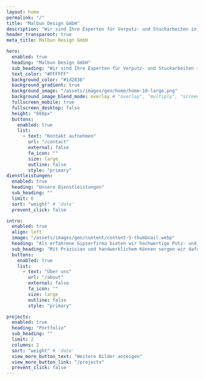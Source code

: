 ```yaml
---
layout: home
permalink: "/"
title: "Malbun Design GmbH"
description: "Wir sind Ihre Experten für Verputz- und Stuckarbeiten in der Schweiz. Mit jahrelanger Erfahrung bieten wir hochwertige Innen- und Außenputzlösungen sowie kreative Stuckarbeiten an."
header_transparent: true
meta_title: Malbun Design GmbH

hero:
  enabled: true
  heading: "Malbun Design GmbH"
  sub_heading: "Wir sind Ihre Experten für Verputz- und Stuckarbeiten in der Schweiz. Mit jahrelanger Erfahrung bieten wir hochwertige Innen- und Außenputzlösungen sowie kreative Stuckarbeiten an."
  text_color: "#FFFFFF"
  background_color: "#1d2830"
  background_gradient: true
  background_image: "/assets/images/gen/home/home-10-large.png"
  background_image_blend_mode: overlay # "overlay", "multiply", "screen"
  fullscreen_mobile: true
  fullscreen_desktop: false
  height: "660px"
  buttons:
    enabled: true
    list:
      - text: "Kontakt aufnehmen"
        url: "/contact"
        external: false
        fa_icon: ""
        size: large
        outline: false
        style: "primary"
dienstleistungen:
  enabled: true
  heading: "Unsere Dienstleistungen"
  sub_heading: ""
  limit: 6
  sort: "weight" # 'date'
  prevent_click: false

intro:
  enabled: true
  align: left
  image: "/assets/images/gen/content/content-5-thumbnail.webp"
  heading: "Als erfahrene Gipserfirma bieten wir hochwertige Putz- und Stuckarbeiten für Innen- und Außenbereiche an."
  sub_heading: "Mit Präzision und handwerklichem Können sorgen wir dafür, dass Ihre Bauprojekte langlebig und ästhetisch ansprechend gestaltet werden."
  buttons:
    enabled: true
    list:
      - text: "Über uns"
        url: "/about"
        external: false
        fa_icon: ""
        size: large
        outline: false
        style: "primary"

projects:
  enabled: true
  heading: "Portfolio"
  sub_heading: ""
  limit: 2
  columns: 2
  sort: "weight" # 'date'
  view_more_button_text: "Weitere Bilder anzeigen"
  view_more_button_link: "/projects"
  prevent_click: false
---
```

